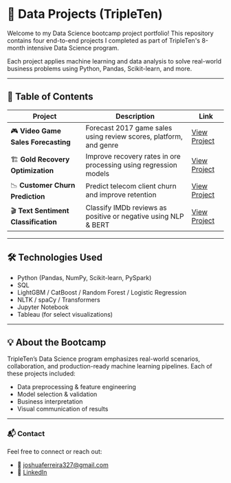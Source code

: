 # 📁 Data Projects (TripleTen)

Welcome to my Data Science bootcamp project portfolio! This repository contains four end-to-end projects I completed as part of TripleTen's 8-month intensive Data Science program.

Each project applies machine learning and data analysis to solve real-world business problems using Python, Pandas, Scikit-learn, and more.

---

## 📑 Table of Contents

| Project | Description | Link |
|--------|-------------|------|
| 🎮 **Video Game Sales Forecasting** | Forecast 2017 game sales using review scores, platform, and genre | [View Project](https://github.com/joshuaferreira327/video-game-sales-forecasting) |
| 🏗️ **Gold Recovery Optimization** | Improve recovery rates in ore processing using regression models | [View Project](https://github.com/joshuaferreira327/gold-recovery-optimization) |
| 📉 **Customer Churn Prediction** | Predict telecom client churn and improve retention | [View Project](https://github.com/joshuaferreira327/customer-churn-prediction) |
| 🎬 **Text Sentiment Classification** | Classify IMDb reviews as positive or negative using NLP & BERT | [View Project](https://github.com/joshuaferreira327/text-sentiment-classification) |

---

## 🛠️ Technologies Used

- Python (Pandas, NumPy, Scikit-learn, PySpark)
- SQL
- LightGBM / CatBoost / Random Forest / Logistic Regression
- NLTK / spaCy / Transformers
- Jupyter Notebook
- Tableau (for select visualizations)

---

## 💡 About the Bootcamp

TripleTen’s Data Science program emphasizes real-world scenarios, collaboration, and production-ready machine learning pipelines. Each of these projects included:

- Data preprocessing & feature engineering
- Model selection & validation
- Business interpretation
- Visual communication of results

---

### 📬 Contact
Feel free to connect or reach out:
- 📧 joshuaferreira327@gmail.com
- 🔗 [LinkedIn](https://www.linkedin.com/in/joshua-ferreira)
